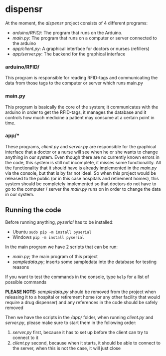 # dispensr
At the moment, the *dispensr* project consists of 4 different programs:
- *arduino/RFID/*: The program that runs on the Arduino.
- *main.py*: The program that runs on a computer or server connected to the arduino
- *app/client.py*: A graphical interface for doctors or nurses (refillers)
- *app/server.py*: The backend for the graphical interface

### arduino/RFID/
This program is responsible for reading RFID-tags and communicating the data from those tags to the computer or server which runs main.py

### main.py
This program is basically the core of the system; it communicates with the arduino in order to get the RFID-tags, it manages the database and it controls how much medicine a patient may consume at a certain point in time.

### app/*
These programs, *client.py* and *server.py* are responsible for the graphical interface that a doctor or a nurse will see when he or she wants to change anything in our system. Even though there are no currently known errors in the code, this system is still not incomplete, it misses some functionality. All the functionality that it should have is already implemented in the *main.py* via the console, but that is by far not ideal. So when this project would be released to the public (or in this case hospitals and retirement homes), this system should be completely implemented so that doctors do not have to go to the computer / server the *main.py* runs on in order to change the data in our system.

## Running the code
Before running anything, *pyserial* has to be installed:
- Ubuntu `sudo pip -m install pyserial`
- Windows `pip -m install pyserial`

In the main program we have 2 scripts that can be run:
- *main.py*; the main program of this project
- *sampledata.py*; inserts some sampledata into the database for testing reasons

If you want to test the commands in the console, type `help` for a list of possible commands

**PLEASE NOTE:** *sampledata.py* should be removed from the project when releasing it to a hospital or retirement home (or any other facility that would require a drug dispenser) and any references in the code should be safely removed

Then we have the scripts in the */app/* folder, when running *client.py* and *server.py*, please make sure to start them in the following order:
1. *server.py* first, because it has to set up before the client can try to connect to it
2. *client.py* second, because when it starts, it should be able to connect to the server, when this is not the case, it will just close
